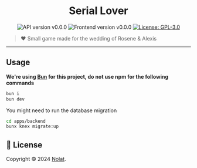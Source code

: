 <p align="center">
  <h1 align="center">Serial Lover</h1>
</p>

<p align="center">
  <img alt="API version v0.0.0" src="https://img.shields.io/static/v1?label=api%20version&message=v0.0.0&color=black&style=for-the-badge&logo=fastify">
  <img alt="Frontend version v0.0.0" src="https://img.shields.io/static/v1?label=Front-end%20version&message=v0.0.0&color=black&style=for-the-badge&logo=nextdotjs">
  <a href="https://github.com/Nolat/serial-lover-app/blob/main/LICENSE" target="_blank">
    <img alt="License: GPL-3.0" src="https://img.shields.io/github/license/Nolat/serial-lover-app?style=for-the-badge" target="_blank" />
  </a>
</p>

> ❤️ Small game made for the wedding of Rosene & Alexis

---

## Usage

**We're using [Bun](https://bun.sh/) for this project, do not use npm for the following commands**

```sh
bun i
bun dev
```

You might need to run the database migration

```sh
cd apps/backend
bunx knex migrate:up
```

## 📝 License

Copyright © 2024 [Nolat](https://github.com/Nolat/serial-lover-app/blob/main/LICENSE).
